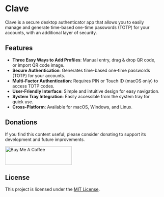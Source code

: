# Clave

Clave is a secure desktop authenticator app that allows you to easily manage and generate time-based one-time passwords (TOTP) for your accounts, with an additional layer of security.

## Features

- **Three Easy Ways to Add Profiles**: Manual entry, drag & drop QR code, or import QR code image.
- **Secure Authentication**: Generates time-based one-time passwords (TOTP) for your accounts.
- **Multi-Factor Authentication**: Requires PIN or Touch ID (macOS only) to access TOTP codes.
- **User-Friendly Interface**: Simple and intuitive design for easy navigation.
- **System Tray Integration**: Easily accessible from the system tray for quick use.
- **Cross-Platform**: Available for macOS, Windows, and Linux.

   
## Donations

If you find this content useful, please consider donating to support its development and future improvements.

<a href="https://buymeacoffee.com/ansxuman" target="_blank"><img src="https://cdn.buymeacoffee.com/buttons/v2/default-yellow.png" alt="Buy Me A Coffee" style="height: 60px !important;width: 217px !important;" ></a>


## License

This project is licensed under the [MIT License](LICENSE.txt).
